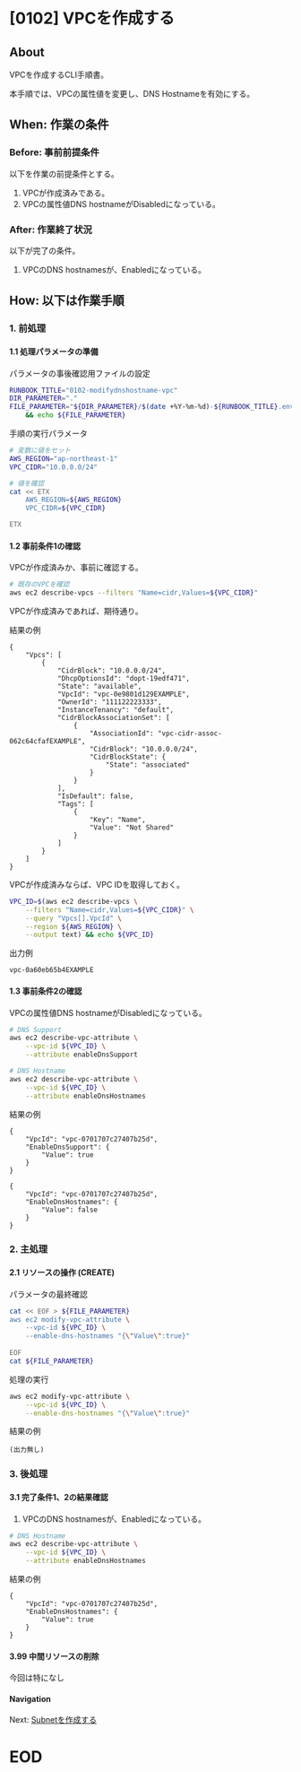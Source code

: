 # [0102] VPCを作成する

## About
VPCを作成するCLI手順書。

本手順では、VPCの属性値を変更し、DNS Hostnameを有効にする。


## When: 作業の条件

### Before: 事前前提条件

以下を作業の前提条件とする。
1. VPCが作成済みである。
1. VPCの属性値DNS hostnameがDisabledになっている。

### After: 作業終了状況

以下が完了の条件。
1. VPCのDNS hostnamesが、Enabledになっている。


## How: 以下は作業手順

### 1. 前処理

#### 1.1 処理パラメータの準備

パラメータの事後確認用ファイルの設定

```bash
RUNBOOK_TITLE="0102-modifydnshostname-vpc"
DIR_PARAMETER="."
FILE_PARAMETER="${DIR_PARAMETER}/$(date +%Y-%m-%d)-${RUNBOOK_TITLE}.env" \
    && echo ${FILE_PARAMETER}
```

手順の実行パラメータ
```bash
# 変数に値をセット
AWS_REGION="ap-northeast-1"
VPC_CIDR="10.0.0.0/24"
```

```bash
# 値を確認
cat << ETX
    AWS_REGION=${AWS_REGION}
    VPC_CIDR=${VPC_CIDR}

ETX
```


#### 1.2 事前条件1の確認

VPCが作成済みか、事前に確認する。

```bash
# 既存のVPCを確認
aws ec2 describe-vpcs --filters "Name=cidr,Values=${VPC_CIDR}"
```

VPCが作成済みであれば、期待通り。

結果の例
```output
{
    "Vpcs": [
        {
            "CidrBlock": "10.0.0.0/24",
            "DhcpOptionsId": "dopt-19edf471",
            "State": "available",
            "VpcId": "vpc-0e9801d129EXAMPLE",
            "OwnerId": "111122223333",
            "InstanceTenancy": "default",
            "CidrBlockAssociationSet": [
                {
                    "AssociationId": "vpc-cidr-assoc-062c64cfafEXAMPLE",
                    "CidrBlock": "10.0.0.0/24",
                    "CidrBlockState": {
                        "State": "associated"
                    }
                }
            ],
            "IsDefault": false,
            "Tags": [
                {
                    "Key": "Name",
                    "Value": "Not Shared"
                }
            ]
        }
    ]
}
```

VPCが作成済みならば、VPC IDを取得しておく。

```bash
VPC_ID=$(aws ec2 describe-vpcs \
    --filters "Name=cidr,Values=${VPC_CIDR}" \
    --query "Vpcs[].VpcId" \
    --region ${AWS_REGION} \
    --output text) && echo ${VPC_ID}
```

出力例
```output
vpc-0a60eb65b4EXAMPLE
```


#### 1.3 事前条件2の確認

VPCの属性値DNS hostnameがDisabledになっている。

```bash
# DNS Support
aws ec2 describe-vpc-attribute \
    --vpc-id ${VPC_ID} \
    --attribute enableDnsSupport

# DNS Hostname
aws ec2 describe-vpc-attribute \
    --vpc-id ${VPC_ID} \
    --attribute enableDnsHostnames
```

結果の例
```output
{
    "VpcId": "vpc-0701707c27407b25d",
    "EnableDnsSupport": {
        "Value": true
    }
}
```
```output
{
    "VpcId": "vpc-0701707c27407b25d",
    "EnableDnsHostnames": {
        "Value": false
    }
}
```

### 2. 主処理

#### 2.1 リソースの操作 (CREATE)

パラメータの最終確認

```bash
cat << EOF > ${FILE_PARAMETER}
aws ec2 modify-vpc-attribute \
    --vpc-id ${VPC_ID} \
    --enable-dns-hostnames "{\"Value\":true}"
        
EOF
cat ${FILE_PARAMETER}
```

処理の実行

```bash
aws ec2 modify-vpc-attribute \
    --vpc-id ${VPC_ID} \
    --enable-dns-hostnames "{\"Value\":true}"
```

結果の例
```output
(出力無し)
```

### 3. 後処理

#### 3.1 完了条件1、2の結果確認

1. VPCのDNS hostnamesが、Enabledになっている。

```bash
# DNS Hostname
aws ec2 describe-vpc-attribute \
    --vpc-id ${VPC_ID} \
    --attribute enableDnsHostnames
```

結果の例
```output
{
    "VpcId": "vpc-0701707c27407b25d",
    "EnableDnsHostnames": {
        "Value": true
    }
}
```


#### 3.99 中間リソースの削除

今回は特になし

#### Navigation

Next: [Subnetを作成する](./0200-CreateSubnet-Scenario.md)


# EOD
